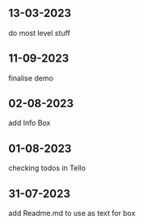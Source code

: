 ## 13-03-2023

do most level stuff

## 11-09-2023

finalise demo

## 02-08-2023

add Info Box

## 01-08-2023

checking todos in Tello

## 31-07-2023

add Readme.md to use as text for box
